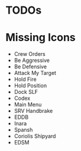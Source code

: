 TODOs
=====

# Missing Icons

* Crew Orders
* Be Aggressive
* Be Defensive
* Attack My Target
* Hold Fire
* Hold Position
* Dock SLF
* Codex
* Main Menu
* SRV Handbrake
* EDDB
* Inara
* Spansh
* Coriolis Shipyard
* EDSM
